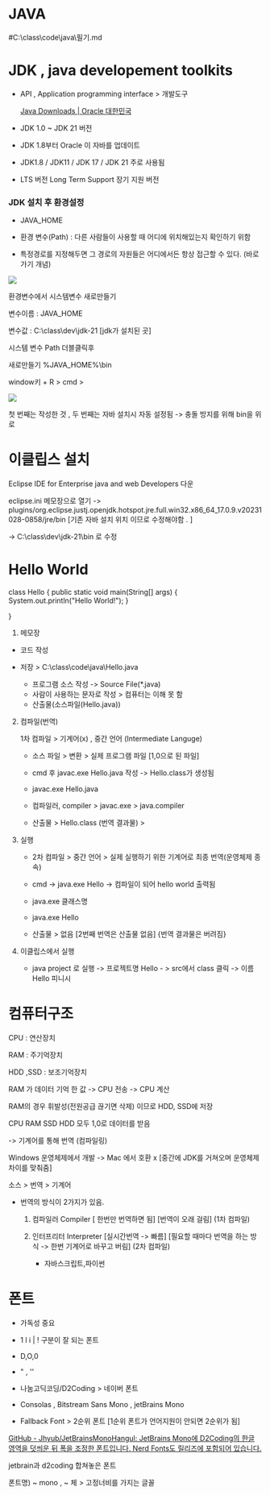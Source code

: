 # JAVA

#C:\class\code\java\필기.md

# JDK , java developement toolkits

- API , Application programming interface > 개발도구
  
  [Java Downloads | Oracle 대한민국](https://www.oracle.com/kr/java/technologies/downloads/#jdk21-windows)

- JDK 1.0 ~ JDK 21 버전 

- JDK 1.8부터 Oracle 이 자바를 업데이트

- JDK1.8 / JDK11 / JDK 17 / JDK 21 주로 사용됨 

- LTS 버전 Long Term Support 장기 지원 버전

### JDK 설치 후 환경설정

- JAVA_HOME

- 환경 변수(Path) : 다른 사람들이 사용할 때 어디에 위치해있는지 확인하기 위함

- 특정경로를 지정해두면 그 경로의 자원들은 어디에서든 항상 접근할 수 있다. (바로가기 개념)

![](C:\class\dev\화면%20캡처%202023-12-29%20123239.png)

환경변수에서 시스템변수 새로만들기 

변수이름 : JAVA_HOME

변수값 : C:\class\dev\jdk-21 [jdk가 설치된 곳]

시스템 변수 Path 더블클릭후 

새로만들기 %JAVA_HOME%\bin 

window키 + R > cmd > 

![](C:\class\dev\화면%20캡처%202023-12-29%20140412.png)

첫 번째는 작성한 것 , 두 번째는 자바 설치시 자동 설정됨 -> 충돌 방지를 위해 bin을 위로 

# 이클립스 설치

Eclipse IDE for Enterprise java and web Developers 다운

eclipse.ini 메모장으로 열기 -> plugins/org.eclipse.justj.openjdk.hotspot.jre.full.win32.x86_64_17.0.9.v20231028-0858/jre/bin [기존 자바 설치 위치 이므로 수정해야함 . ]

-> C:\class\dev\jdk-21\bin 로 수정 

# Hello World

class Hello {
    public static void main(String[] args) {
    System.out.println("Hello World!");
     } 

}

1. 메모장
- 코드 작성

- 저장 > C:\class\code\java\Hello.java
  
  - 프로그램 소스 작성 -> Source File(*.java) 
  - 사람이 사용하는 문자로 작성 > 컴퓨터는 이해 못 함 
  - 산출물(소스파일(Hello.java))
2. 컴파일(번역)
   
   1차 컴파일 > 기계어(x) , 중간 언어 (Intermediate Languge)
   
   - 소스 파일 > 변환 > 실제 프로그램 파일 [1,0으로 된 파일]
   
   - cmd 후 javac.exe Hello.java 작성 -> Hello.class가 생성됨
   
   - javac.exe Hello.java
   
   - 컴파일러, compiler > javac.exe > java.compiler 
   
   - 산출물 > Hello.class (번역 결과물) > 

3. 실행
   
   - 2차 컴파일 > 중간 언어 > 실제 실행하기 위한 기계어로 최종 번역(운영체제 종속)
   
   - cmd -> java.exe Hello -> 컴파일이 되어 hello world 출력됨 
   
   - java.exe 클래스명
   
   - java.exe Hello
   
   - 산출물 > 없음 [2번째 번역은 산출물 없음] {번역 결과물은 버려짐}

4. 이클립스에서 실행 
   
   - java project 로 실행 -> 프로젝트명 Hello - > src에서 class 클릭 -> 이름 Hello 피니시 

# 컴퓨터구조

CPU : 연산장치

RAM : 주기억장치 

HDD ,SSD : 보조기억장치 

RAM 가 데이터 기억 한 값 -> CPU 전송 -> CPU 계산 

RAM의 경우 휘발성(전원공급 끊기면 삭제) 이므로 HDD, SSD에 저장 



CPU RAM SSD HDD 모두 1,0로 데이터를 받음 

-> 기계어를 통해 번역 (컴파일링)



Windows 운영체제에서 개발 -> Mac 에서 호환 x [중간에 JDK를 거쳐오며 운영체제 차이를 맞춰줌]







소스 > 번역 > 기계어 

- 번역의 방식이 2가지가 있음. 
  
  1. 컴파일러 Compiler [ 한번만 번역하면 됨] [번역이 오래 걸림] (1차 컴파일)
  
  2. 인터프리터 Interpreter [실시간번역 -> 빠름] [필요할 때마다 번역을 하는 방식 -> 한번 기계어로 바꾸고 버림] (2차 컴파일)
     
     - 자바스크립트,파이썬





# 폰트

- 가독성 중요

- 1 l i | ! 구분이 잘 되는 폰트

- D,O,0 

- " , ''

- 나눔고딕코딩/D2Coding > 네이버 폰트

- Consolas , Bitstream Sans Mono , jetBrains Mono

- Fallback Font > 2순위 폰트 [1순위 폰트가 언어지원이 안되면 2순위가 됨]

[GitHub - Jhyub/JetBrainsMonoHangul: JetBrains Mono에 D2Coding의 한글 영역을 덧씌운 뒤 폭을 조정한 폰트입니다. Nerd Fonts도 릴리즈에 포함되어 있습니다.](https://github.com/Jhyub/JetBrainsMonoHangul)

jetbrain과 d2coding 합쳐놓은 폰트

폰트명) ~ mono , ~ 체 > 고정너비를 가지는 글꼴 






